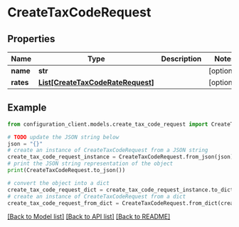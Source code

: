 # CreateTaxCodeRequest


## Properties

Name | Type | Description | Notes
------------ | ------------- | ------------- | -------------
**name** | **str** |  | [optional] 
**rates** | [**List[CreateTaxCodeRateRequest]**](CreateTaxCodeRateRequest.md) |  | [optional] 

## Example

```python
from configuration_client.models.create_tax_code_request import CreateTaxCodeRequest

# TODO update the JSON string below
json = "{}"
# create an instance of CreateTaxCodeRequest from a JSON string
create_tax_code_request_instance = CreateTaxCodeRequest.from_json(json)
# print the JSON string representation of the object
print(CreateTaxCodeRequest.to_json())

# convert the object into a dict
create_tax_code_request_dict = create_tax_code_request_instance.to_dict()
# create an instance of CreateTaxCodeRequest from a dict
create_tax_code_request_from_dict = CreateTaxCodeRequest.from_dict(create_tax_code_request_dict)
```
[[Back to Model list]](../README.md#documentation-for-models) [[Back to API list]](../README.md#documentation-for-api-endpoints) [[Back to README]](../README.md)


